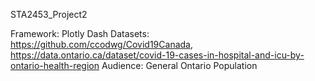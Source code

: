 STA2453_Project2

Framework: Plotly Dash
Datasets: https://github.com/ccodwg/Covid19Canada, https://data.ontario.ca/dataset/covid-19-cases-in-hospital-and-icu-by-ontario-health-region
Audience: General Ontario Population
